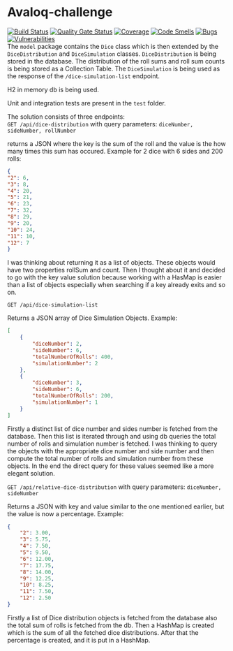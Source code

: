# Avaloq-challenge
[![Build Status](http://www.v2202102139782142273.nicesrv.de:8080/buildStatus/icon?job=avaloq-challenge%2Fdevelop)](http://www.v2202102139782142273.nicesrv.de:8080/job/avaloq-challenge/job/develop/)
[![Quality Gate Status](http://v2202102139782142273.nicesrv.de:9000/api/project_badges/measure?project=avaloq-challenge-develop&metric=alert_status)](http://v2202102139782142273.nicesrv.de:9000/dashboard?id=avaloq-challenge-develop)
[![Coverage](http://v2202102139782142273.nicesrv.de:9000/api/project_badges/measure?project=avaloq-challenge-develop&metric=coverage)](http://v2202102139782142273.nicesrv.de:9000/dashboard?id=avaloq-challenge-develop)
[![Code Smells](http://v2202102139782142273.nicesrv.de:9000/api/project_badges/measure?project=avaloq-challenge-develop&metric=code_smells)](http://v2202102139782142273.nicesrv.de:9000/dashboard?id=avaloq-challenge-develop)
[![Bugs](http://v2202102139782142273.nicesrv.de:9000/api/project_badges/measure?project=avaloq-challenge-develop&metric=bugs)](http://v2202102139782142273.nicesrv.de:9000/dashboard?id=avaloq-challenge-develop)
[![Vulnerabilities](http://v2202102139782142273.nicesrv.de:9000/api/project_badges/measure?project=avaloq-challenge-develop&metric=vulnerabilities)](http://v2202102139782142273.nicesrv.de:9000/dashboard?id=avaloq-challenge-develop)  
The `model` package contains the `Dice` class which is then extended by the `DiceDistribution`
and `DiceSimulation` classes. `DiceDistribution` is being stored in the database. 
The distribution of the roll sums and roll sum counts is being stored as a Collection Table.
The `DiceSimulation` is being used as the response of the `/dice-simulation-list` endpoint.  
  
H2 in memory db is being used. 
  
Unit and integration tests are present in the `test` folder.  
  
The solution consists of three endpoints:  
`GET /api/dice-distribution` 
with query parameters: `diceNumber, sideNumber, rollNumber`  
  
returns a JSON where the key is the sum of the roll and the value is the how many times this sum has occured.  Example for 2 dice with 6 sides and 200 rolls:  
```json
{
"2": 6,
"3": 8,
"4": 20,
"5": 21,
"6": 23,
"7": 32,
"8": 29,
"9": 20,
"10": 24,
"11": 10,
"12": 7
}
```
I was thinking about returning it as a list of objects. These objects would have two properties rollSum and count.
Then I thought about it and decided to go with the key value solution because working with a 
HasMap is easier than a list of objects especially when searching if a key already exits and so on.  

`GET /api/dice-simulation-list`  
  
Returns a JSON array of Dice Simulation Objects. Example:
```json
[
    {
        "diceNumber": 2,
        "sideNumber": 6,
        "totalNumberOfRolls": 400,
        "simulationNumber": 2
    },
    {
        "diceNumber": 3,
        "sideNumber": 6,
        "totalNumberOfRolls": 200,
        "simulationNumber": 1
    }
]
```

Firstly a distinct list of dice number and sides number is fetched from the database. 
Then this list is iterated through and using db queries the total number of rolls and simulation number is fetched.
I was thinking to query the objects with the appropriate dice number and side number and then compute 
the total number of rolls and simulation number from these objects. 
In the end the direct query for these values seemed like a more elegant solution.

`GET /api/relative-dice-distribution`
with query parameters: `diceNumber, sideNumber`
  
Returns a JSON with key and value similar to the one mentioned earlier, but the value is now a percentage.
Example:
```json
{
    "2": 3.00,
    "3": 5.75,
    "4": 7.50,
    "5": 9.50,
    "6": 12.00,
    "7": 17.75,
    "8": 14.00,
    "9": 12.25,
    "10": 8.25,
    "11": 7.50,
    "12": 2.50
}
```
Firstly a list of Dice distribution objects is fetched from the database also the total sum of rolls is fetched from the db.
Then a HashMap is created which is the sum of all the fetched dice distributions.
After that the percentage is created, and it is put in a HashMap.
